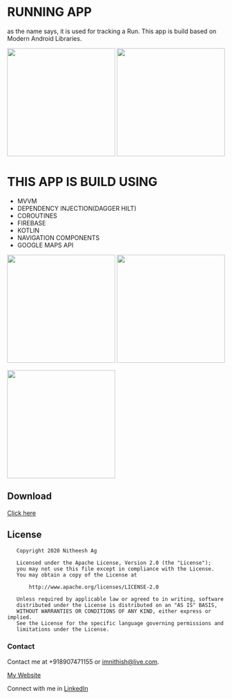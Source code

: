# RUNNING APP
as the name says, it is used for tracking a Run.
This app is build based on Modern Android Libraries.

<img src="https://firebasestorage.googleapis.com/v0/b/running-app-1747f.appspot.com/o/screenshot_1.png?alt=media&token=93dea739-bc41-4652-b175-581a26082d44" width="250">             <img src="https://firebasestorage.googleapis.com/v0/b/running-app-1747f.appspot.com/o/screenshot_2.png?alt=media&token=554c68e2-c258-42e6-b9ba-d023c5eaf68c" width="250">

# THIS APP IS BUILD USING
* MVVM
* DEPENDENCY INJECTION(DAGGER HILT)
* COROUTINES
* FIREBASE
* KOTLIN
* NAVIGATION COMPONENTS
* GOOGLE MAPS API

<img src="https://firebasestorage.googleapis.com/v0/b/running-app-1747f.appspot.com/o/screenshot_3.png?alt=media&token=c5148479-260a-4963-bbfc-7f093b4ae6f2" width="250">               <img src="https://firebasestorage.googleapis.com/v0/b/running-app-1747f.appspot.com/o/screenshot_4.png?alt=media&token=72ef5524-de5a-4ae0-b735-14198ae28f53" width="250"> 

<img src="https://firebasestorage.googleapis.com/v0/b/running-app-1747f.appspot.com/o/screenshot_5.png?alt=media&token=bc96154a-b066-4d72-b921-83cf2803f237" width="250"> 

## Download
[Click here](https://firebasestorage.googleapis.com/v0/b/running-app-1747f.appspot.com/o/running-app.apk?alt=media&token=d73e7bd4-0299-4331-8117-afa1e6b91080)



## License
```
   Copyright 2020 Nitheesh Ag

   Licensed under the Apache License, Version 2.0 (the "License");
   you may not use this file except in compliance with the License.
   You may obtain a copy of the License at

       http://www.apache.org/licenses/LICENSE-2.0

   Unless required by applicable law or agreed to in writing, software
   distributed under the License is distributed on an "AS IS" BASIS,
   WITHOUT WARRANTIES OR CONDITIONS OF ANY KIND, either express or implied.
   See the License for the specific language governing permissions and
   limitations under the License.
```

### Contact
Contact me at +918907471155 or imnithish@live.com.

[My Website](https://imnstudios.com/#/nitheeshag)

Connect with me in [LinkedIn](https://www.linkedin.com/in/imnithish/)

